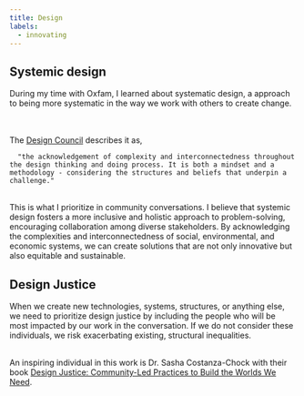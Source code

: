 ```yaml
---
title: Design 
labels: 
  - innovating
---
```


<h2>Systemic design</h2>

  <p>During my time with Oxfam, I learned about systematic design, a approach to being more systematic in the way we work with others to create change.

  <br><br>
  The <a href="https://www.designcouncil.org.uk/our-resources/systemic-design-framework/">Design Council</a> describes it as, 


      "the acknowledgement of complexity and interconnectedness throughout the design thinking and doing process. It is both a mindset and a methodology - considering the structures and beliefs that underpin a challenge." 

<br>
This is what I prioritize in community conversations. I believe that systemic design fosters a more inclusive and holistic approach to problem-solving, encouraging collaboration among diverse stakeholders. By acknowledging the complexities and interconnectedness of social, environmental, and economic systems, we can create solutions that are not only innovative but also equitable and sustainable.

<h2>Design Justice</h2>

  When we create new technologies, systems, structures, or anything else, we need to prioritize design justice by including the people who will be most impacted by our work in the conversation. If we do not consider these individuals, we risk exacerbating existing, structural inequalities. 
  <br><br> 

  An inspiring individual in this work is Dr. Sasha Costanza-Chock with their book <a href="https://designjustice.mitpress.mit.edu/">Design Justice: Community-Led Practices to Build the Worlds We Need</a>.